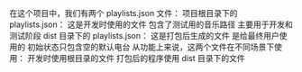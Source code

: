 在这个项目中，我们有两个 playlists.json 文件：
项目根目录下的 playlists.json：
这是开发时使用的文件
包含了测试用的音乐路径
主要用于开发和测试阶段
dist 目录下的 playlists.json：
这是打包后生成的文件
是给最终用户使用的
初始状态只包含空的默认电台
从功能上来说，这两个文件在不同场景下使用：
开发时使用根目录的文件
打包后的程序使用 dist 目录下的文件
